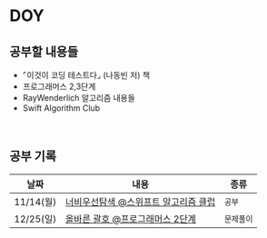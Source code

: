 # DOY
## 공부할 내용들
- ⌜이것이 코딩 테스트다⌟ (나동빈 저) 책 
- 프로그래머스 2,3단계 
- RayWenderlich 알고리즘 내용들
- Swift Algorithm Club 
<br>

## 공부 기록

| 날짜 | 내용 | 종류 | 
|--|--|--|
|11/14(월) | [너비우선탐색 @스위프트 알고리즘 클럽](https://github.com/SeSACProblemSolving/DOY/issues/1) | `공부`| 
|12/25(일)|[올바른 괄호 @프로그래머스 2단계](https://github.com/SeSACProblemSolving/DOY/issues/2) |`문제풀이` | 

